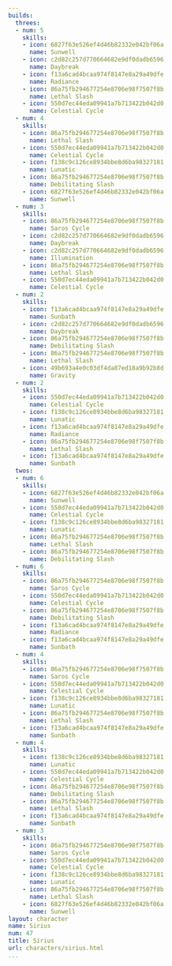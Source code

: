 ```yaml
---
builds:
  threes:
  - num: 5
    skills:
    - icon: 6827f63e526ef4d46b82332e042bf06a
      name: Sunwell
    - icon: c2d82c257d770664682e9df0dadb6596
      name: Daybreak
    - icon: f13a6cad4bcaa974f8147e8a29a49dfe
      name: Radiance
    - icon: 86a75fb294677254e8706e98f7507f8b
      name: Lethal Slash
    - icon: 550d7ec44eda09941a7b713422b042d0
      name: Celestial Cycle
  - num: 4
    skills:
    - icon: 86a75fb294677254e8706e98f7507f8b
      name: Lethal Slash
    - icon: 550d7ec44eda09941a7b713422b042d0
      name: Celestial Cycle
    - icon: f138c9c126ce8934bbe8d6ba98327181
      name: Lunatic
    - icon: 86a75fb294677254e8706e98f7507f8b
      name: Debilitating Slash
    - icon: 6827f63e526ef4d46b82332e042bf06a
      name: Sunwell
  - num: 3
    skills:
    - icon: 86a75fb294677254e8706e98f7507f8b
      name: Saros Cycle
    - icon: c2d82c257d770664682e9df0dadb6596
      name: Daybreak
    - icon: c2d82c257d770664682e9df0dadb6596
      name: Illumination
    - icon: 86a75fb294677254e8706e98f7507f8b
      name: Lethal Slash
    - icon: 550d7ec44eda09941a7b713422b042d0
      name: Celestial Cycle
  - num: 2
    skills:
    - icon: f13a6cad4bcaa974f8147e8a29a49dfe
      name: Sunbath
    - icon: c2d82c257d770664682e9df0dadb6596
      name: Daybreak
    - icon: 86a75fb294677254e8706e98f7507f8b
      name: Debilitating Slash
    - icon: 86a75fb294677254e8706e98f7507f8b
      name: Lethal Slash
    - icon: 49b693a4e0c03df4da87ed18a9b92b8d
      name: Gravity
  - num: 2
    skills:
    - icon: 550d7ec44eda09941a7b713422b042d0
      name: Celestial Cycle
    - icon: f138c9c126ce8934bbe8d6ba98327181
      name: Lunatic
    - icon: f13a6cad4bcaa974f8147e8a29a49dfe
      name: Radiance
    - icon: 86a75fb294677254e8706e98f7507f8b
      name: Lethal Slash
    - icon: f13a6cad4bcaa974f8147e8a29a49dfe
      name: Sunbath
  twos:
  - num: 6
    skills:
    - icon: 6827f63e526ef4d46b82332e042bf06a
      name: Sunwell
    - icon: 550d7ec44eda09941a7b713422b042d0
      name: Celestial Cycle
    - icon: f138c9c126ce8934bbe8d6ba98327181
      name: Lunatic
    - icon: 86a75fb294677254e8706e98f7507f8b
      name: Lethal Slash
    - icon: 86a75fb294677254e8706e98f7507f8b
      name: Debilitating Slash
  - num: 6
    skills:
    - icon: 86a75fb294677254e8706e98f7507f8b
      name: Saros Cycle
    - icon: 550d7ec44eda09941a7b713422b042d0
      name: Celestial Cycle
    - icon: 86a75fb294677254e8706e98f7507f8b
      name: Debilitating Slash
    - icon: f13a6cad4bcaa974f8147e8a29a49dfe
      name: Radiance
    - icon: f13a6cad4bcaa974f8147e8a29a49dfe
      name: Sunbath
  - num: 4
    skills:
    - icon: 86a75fb294677254e8706e98f7507f8b
      name: Saros Cycle
    - icon: 550d7ec44eda09941a7b713422b042d0
      name: Celestial Cycle
    - icon: f138c9c126ce8934bbe8d6ba98327181
      name: Lunatic
    - icon: 86a75fb294677254e8706e98f7507f8b
      name: Lethal Slash
    - icon: f13a6cad4bcaa974f8147e8a29a49dfe
      name: Sunbath
  - num: 4
    skills:
    - icon: f138c9c126ce8934bbe8d6ba98327181
      name: Lunatic
    - icon: 550d7ec44eda09941a7b713422b042d0
      name: Celestial Cycle
    - icon: 86a75fb294677254e8706e98f7507f8b
      name: Debilitating Slash
    - icon: 86a75fb294677254e8706e98f7507f8b
      name: Lethal Slash
    - icon: f13a6cad4bcaa974f8147e8a29a49dfe
      name: Sunbath
  - num: 3
    skills:
    - icon: 86a75fb294677254e8706e98f7507f8b
      name: Saros Cycle
    - icon: 550d7ec44eda09941a7b713422b042d0
      name: Celestial Cycle
    - icon: f138c9c126ce8934bbe8d6ba98327181
      name: Lunatic
    - icon: 86a75fb294677254e8706e98f7507f8b
      name: Lethal Slash
    - icon: 6827f63e526ef4d46b82332e042bf06a
      name: Sunwell
layout: character
name: Sirius
num: 47
title: Sirius
url: characters/sirius.html
...
```

